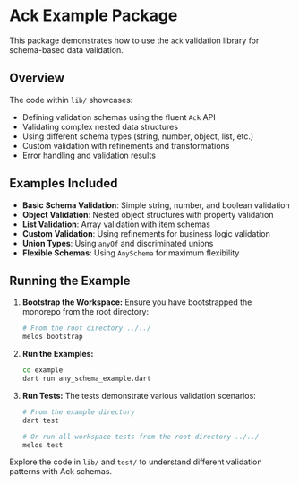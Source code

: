 # Ack Example Package

This package demonstrates how to use the `ack` validation library for schema-based data validation.

## Overview

The code within `lib/` showcases:

-   Defining validation schemas using the fluent `Ack` API
-   Validating complex nested data structures
-   Using different schema types (string, number, object, list, etc.)
-   Custom validation with refinements and transformations
-   Error handling and validation results

## Examples Included

- **Basic Schema Validation**: Simple string, number, and boolean validation
- **Object Validation**: Nested object structures with property validation
- **List Validation**: Array validation with item schemas
- **Custom Validation**: Using refinements for business logic validation
- **Union Types**: Using `anyOf` and discriminated unions
- **Flexible Schemas**: Using `AnySchema` for maximum flexibility

## Running the Example

1.  **Bootstrap the Workspace:**
    Ensure you have bootstrapped the monorepo from the root directory:
    ```bash
    # From the root directory ../../
    melos bootstrap
    ```

2.  **Run the Examples:**
    ```bash
    cd example
    dart run any_schema_example.dart
    ```

3.  **Run Tests:**
    The tests demonstrate various validation scenarios:
    ```bash
    # From the example directory
    dart test

    # Or run all workspace tests from the root directory ../../
    melos test
    ```

Explore the code in `lib/` and `test/` to understand different validation patterns with Ack schemas.